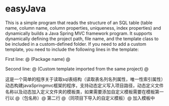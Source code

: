 # easyJava
This is a simple program that reads the structure of an SQL table (table name, column name, column properties, uniqueness, index properties) and dynamically builds a Java Spring MVC framework program. It supports dynamically defining the project path, file name, and the template class to be included in a custom-defined folder. If you need to add a custom template, you need to include the following lines in the template:

First line:
@ (Package name) @

Second line:
@ (Custom template imported from the same project) @



这是一个简单的程序关于读取sql表结构（读取表名列名列属性，唯一性索引属性）动态构建javaSpringmvc框架的程序，支持动态定义写入项目路径，动态定义文件名称以及动态加入定义文件夹的模板类，如果需要添加自定义模板需要在模板第一行以
@（包名称）@
第二行
@（同项目下导入的自定义模板）@
加入模板中
